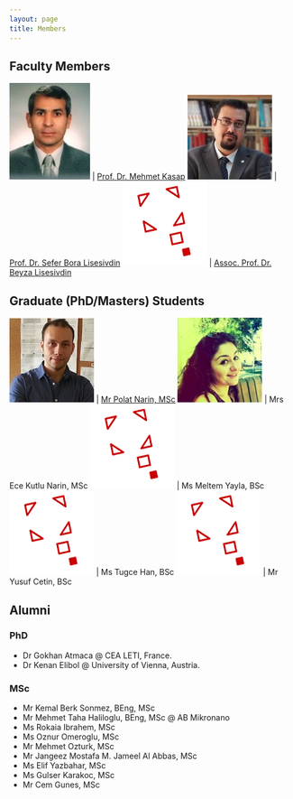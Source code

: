 ```yaml
---
layout: page
title: Members
---
```


## Faculty Members

![MKasap](files/members/mkasap.jpg) | [Prof. Dr. Mehmet Kasap](http://websitem.gazi.edu.tr/site/mkasap)
![SBLisesivdin](files/members/bora.jpg) | [Prof. Dr. Sefer Bora Lisesivdin](http://sblisesivdin.github.io)
![BLisesivdin](files/members/nopic.png) | [Assoc. Prof. Dr. Beyza Lisesivdin](http://websitem.gazi.edu.tr/site/beyzas)

## Graduate (PhD/Masters) Students

![PNarin](files/members/polat.jpg) | [Mr Polat Narin, MSc](https://sites.google.com/view/polatnarin/home?authuser=0)
![EKutluNarin](files/members/ece.jpg) | Mrs Ece Kutlu Narin, MSc
![MYayla](files/members/nopic.png) | Ms Meltem Yayla, BSc
![THan](files/members/nopic.png) | Ms Tugce Han, BSc
![YCetin](files/members/nopic.png) | Mr Yusuf Cetin, BSc

## Alumni

### PhD

* Dr Gokhan Atmaca @ CEA LETI, France.
* Dr Kenan Elibol @ University of Vienna, Austria.

### MSc

* Mr Kemal Berk Sonmez, BEng, MSc
* Mr Mehmet Taha Haliloglu, BEng, MSc @ AB Mikronano
* Ms Rokaia Ibrahem, MSc
* Ms Oznur Omeroglu, MSc
* Mr Mehmet Ozturk, MSc
* Mr Jangeez Mostafa M. Jameel Al Abbas, MSc
* Ms Elif Yazbahar, MSc
* Ms Gulser Karakoc, MSc
* Mr Cem Gunes, MSc
